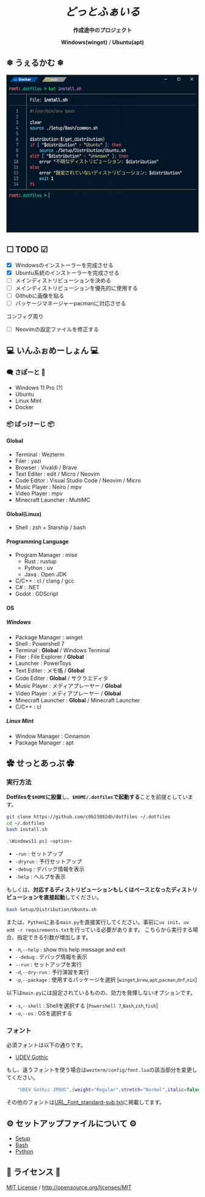 <div align="center">

# ***どっとふぁいる***
**作成途中のプロジェクト**

**Windows(winget)** / **Ubuntu(apt)**

</div>

## ❄ うぇるかむ ❄

![Wezterm](./Resource/github/windows_wezterm.png)

## ☐️ TODO ☑
- [x] Windowsのインストーラーを完成させる
- [x] Ubuntu系統のインストーラーを完成させる
- [ ] メインディストリビューションを決める
- [ ] メインディストリビューションを優先的に使用する
- [ ] Githubに画像を貼る
- [ ] パッケージマネージャーpacmanに対応させる

コンフィグ周り
- [ ] Neovimの設定ファイルを修正する

## 💻 いんふぉめーしょん 💻

### 🗨️ さぽーと 💭
- Windows 11 Pro (?)
- Ubuntu
- Linux Mint
- Docker

### 📦 ぱっけーじ 📦

#### Global
- Terminal : Wezterm
- Filer : yazi
- Browser : Vivaldi / Brave
- Text Editer : edit / Micro / Neovim
- Code Editor : Visual Studio Code / Neovim / Micro
- Music Player : Neiro / mpv
- Video Player : mpv
- Minecraft Launcher : MultiMC

#### Global(Linux)
- Shell : zsh + Starship / bash

#### Programming Language
- Program Manager : mise
  - Rust : rustup
  - Python : uv
  - Java : Open JDK
- C/C++ : cl / clang / gcc
- C# : .NET
- Godot : GDScript

#### OS

##### Windows
- Package Manager : winget
- Shell : Powershell 7
- Terminal : **Global** / Windows Terminal
- Filer : File Explorer / **Global**
- Launcher : PowerToys
- Text Editer : メモ帳 / **Global**
- Code Editer : **Global** / サクラエディタ
- Music Player : メディアプレーヤー / **Global**
- Video Player : メディアプレーヤー / **Global**
- Minecraft Launcher : **Global** / Minecraft Launcher
- C/C++ : cl

##### Linux Mint
- Window Manager : Cinnamon
- Package Manager : apt

## ✿ せっとあっぷ ✿

### 実行方法

**Dotfilesを`$HOME`に設置**し、**`$HOME/.dotfiles`で起動する**ことを前提としています。

```bash
git clone https://github.com/c0b23092db/dotfiles ~/.dotfiles
cd ~/.dotfiles
bash install.sh
```

```powershell
.\Windows11.ps1 <option>
```
- `-run` : セットアップ
- `-dryrun` : 予行セットアップ
- `-debug` : デバッグ情報を表示
- `-help` : ヘルプを表示

もしくは、**対応するディストリビューションもしくはベースとなったディストリビューションを直接起動**してください。

```bash
bash Setup/Distribution/Ubuntu.sh
```

または、`Python`にある`main.py`を直接実行してください。事前に`uv init`、`uv add -r requirements.txt`を行っている必要があります。
こちらから実行する場合、指定できる引数が増加します。

- `-h`,`--help`    : show this help message and exit
- `--debug`        : デバッグ情報を表示
- `--run`          : セットアップを実行
- `-d`,`--dry-run` : 予行演習を実行
- `-p`,`--package` : 使用するパッケージを選択 [`winget`,`brew`,`apt`,`pacman`,`dnf`,`nix`]

以下は`main.py`には設定されているものの、効力を発揮しないオプションです。
- `-s`,`--shell`   : Shellを選択する [`Powershell 7`,`Bash`,`zsh`,`fish`]
- `-o`,`--os`      : OSを選択する

### フォント
必須フォントは以下の通りです。
- [UDEV Gothic](https://github.com/yuru7/udev-gothic)

もし、違うフォントを使う場合は`wezterm/config/font.lua`の該当部分を変更してください。
```lua:font.lua
    "UDEV Gothic JPDOC",{weight="Regular",stretch="Normal",italic=false}
```
その他のフォントは[URL_Font_standard-sub.txt](./Resource/URL/URL_Font_standard-sub.txt)に掲載してます。

## ⚙️ セットアップファイルについて ⚙️
- [Setup](Setup/README.md)
- [Bash](Setup/Bash/README.md)
- [Python](Setup/Python/README.md)

## 📄 ライセンス 📝
[MIT License](./LICENSE) / <http://opensource.org/licenses/MIT>
